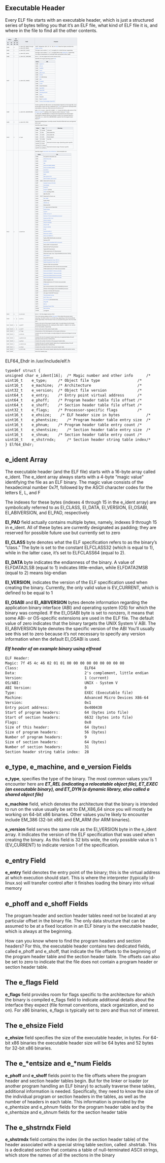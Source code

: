 ## Executable Header

Every ELF file starts with an executable header, which is just a structured series of bytes telling you that it’s an ELF file, what kind of ELF file it is, and where in the file to find all the other contents.

![plot](images/executable_wiki.png)

ELF64_Ehdr in /usr/include/elf.h

```
typedef struct {
unsigned char e_ident[16]; 	/* Magic number and other info	    /*
uint16_t    e_type;		/* Object file type		            /*
uint16_t    e_machine;  /* Architecture                     /*
uint32_t    e_version;	/* Object file version		        /*
uint64_t    e_entry;	/* Entry point virtual address	    /*
uint64_t    e_phoff;	/* Program header table file offset /*
uint64_t    e_shoff;	/* Section header table file offset /*
uint32_t    e_flags;	/* Processor-specific flags	        /*
uint16_t    e_ehsize;    /* ELF header size in bytes	        /*
uint16_t    e_phentsize;    /* Program header table entry size  /*
uint16_t    e_phnum;	/* Program header table entry count /*
uint16_t    e_shentsize;	/* Section header table entry size  /*
uint16_t    e_shnum;	/* Section header table entry count /*
uint16_t    e_shstrndx;     /* Section header string table index/*
} Elf64_Ehdr;
```

## e_ident Array

The executable header (and the ELF file) starts with a 16-byte array called e_ident. The e_ident array always starts with a 4-byte “magic value” identifying the file as an ELF binary. The magic value consists of the hexadecimal number 0x7f, followed by the ASCII character codes for the letters E, L, and F

The indexes for these bytes (indexes 4 through 15 in the e_ident array) are symbolically referred to as EI_CLASS, EI_DATA, EI_VERSION, EI_OSABI, EI_ABIVERSION, and EI_PAD, respectively

**EI_PAD** field actually contains multiple bytes, namely, indexes 9 through 15 in e_ident. All of these bytes are currently designated as padding; they are reserved for possible future use but currently set to zero

**EI_CLASS** byte denotes what the ELF specification refers to as the binary’s “class.” The byte is set to the constant ELFCLASS32 (which is equal to 1), while in the latter case, it’s set to ELFCLASS64 (equal to 2).

**EI_DATA** byte indicates the endianness of the binary. A value of ELFDATA2LSB (equal to 1) indicates little-endian, while ELFDATA2MSB (equal to 2) means big-endian

**EI_VERSION**, indicates the version of the ELF specification used when creating the binary. Currently, the only valid value is EV_CURRENT, which is defined to be equal to 1

**EI_OSABI** and **EI_ABIVERSION** bytes denote information regarding the application binary interface (ABI) and operating system (OS) for which the binary was compiled. If the EI_OSABI byte is set to nonzero, it means that some ABI- or OS-specific extensions are used in the ELF file. The default value of zero indicates that the binary targets the UNIX System V ABI. The EI_ABIVERSION byte denotes the specific version of the ABI You’ll usually see this set to zero because it’s not necessary to specify any version information when the default EI_OSABI is used.


***Elf header of an example binary using elfread***

```
ELF Header:
Magic: 7f 45 4c 46 02 01 01 00 00 00 00 00 00 00 00 00
Class:					            ELF64
Data:					            2's complement, little endian
Version:				            1 (current)
OS/ABI:					            UNIX - System V
ABI Version:				        0
Type:					            EXEC (Executable file)
Machine:				            Advanced Micro Devices X86-64
Version:				            0x1
Entry point address:			    0x400430
Start of program headers:		    64 (bytes into file)
Start of section headers:		    6632 (bytes into file)
Flags:					            0x0
Size of this header:			    64 (bytes)
Size of program headers:		    56 (bytes)
Number of program headers:		    9
Size of section headers:		    64 (bytes)
Number of section headers:		    31
Section header string table index: 	28
```


## e_type, e_machine, and e_version Fields

**e_type**, specifies the type of the binary. The most common values you’ll encounter here are ***ET_REL (indicating a relocatable object file), ET_EXEC (an executable binary), and ET_DYN (a dynamic library, also called a shared object file)***

**e_machine** field, which denotes the architecture that the binary is intended to run on the value usually be set to EM_X86_64 since you will mostly be working on 64-bit x86 binaries. Other values you’re likely to encounter include EM_386 (32-bit x86) and EM_ARM (for ARM binaries).

**e_version** field serves the same role as the EI_VERSION byte in the e_ident array. it indicates the version of the ELF specification that was used when creating the binary. As this field is 32 bits wide, the only possible value is 1 (EV_CURRENT) to indicate version 1 of the specification.

## e_entry Field

**e_entry** field denotes the entry point of the binary; this is the virtual address at which execution should start. This is where the interpreter (typically ld-linux.so) will transfer control after it finishes loading the binary into virtual memory

## e_phoff and e_shoff Fields

The program header and section header tables need not be located at any particular offset in the binary file. The only data structure that can be assumed to be at a fixed location in an ELF binary is the executable header, which is always at the beginning.

   How can you know where to find the program headers and section headers? For this, the executable header contains two dedicated fields, called e_phoff and e_shoff, that indicate the file offsets to the beginning of the program header table and the section header table. The offsets can also be set to zero to indicate that the file does not contain a program header or section header table.

## The e_flags Field

**e_flags** field provides room for flags specific to the architecture for
which the binary is compiled e_flags field to indicate additional details about the interface they expect (file format conventions, stack organization, and so on). For x86 binaries, e_flags is typically set to zero and thus not of interest.

## The e_ehsize Field

**e_ehsize** field specifies the size of the executable header, in bytes. For 64-bit x86 binaries the executable header size will be 64 bytes and 52 bytes for 32-bit x86 binaries.

## The e_*entsize and e_*num Fields

**e_phoff** and **e_shoff** fields point to the file offsets where the program header and section header tables begin. But for the linker or loader (or another program handling an ELF binary) to actually traverse these tables, additional information is needed. Specifically, they need to know the size of the individual program or section headers in the tables, as well as the number of headers in each table. This information is provided by the e_phentsize and e_phnum fields for the program header table and by the e_shentsize and e_shnum fields for the section header table

## The e_shstrndx Field

**e_shstrndx** field contains the index (in the section header table) of the header associated with a special string table section, called .shstrtab. This is a dedicated section that contains a table of null-terminated ASCII strings, which store the names of all the sections in the binary

